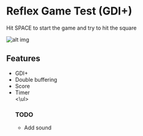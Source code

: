 <h1>Reflex Game Test (GDI+)</h1>

<p> Hit SPACE to start the game and try to hit the square</p>


![alt img](http://i.imgur.com/mRcHeQ2.png)

<h2>Features</h2>
<ul>
<li>GDI+</li>
<li>Double buffering</li>
<li>Score</li>
<li>Timer</li>
<\ul>

<h3>TODO</h3>
<ul>
<li>Add sound</li>
</ul>
